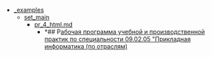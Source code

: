 - <a href = "F:\Node_projects\Node_Way\NBase\_Md\_Index\_TGUniversitet\I_kurs\+Учебная практика (ознакомительная практика) 1\_examples\cat._examples\dir._examples.md">_examples</a>
    - <a href = "F:\Node_projects\Node_Way\NBase\_Md\_Index\_TGUniversitet\I_kurs\+Учебная практика (ознакомительная практика) 1\_examples\set_main\cat.set_main\dir.set_main.md">set_main</a>
        - <a href = "F:\Node_projects\Node_Way\NBase\_Md\_Index\_TGUniversitet\I_kurs\+Учебная практика (ознакомительная практика) 1\_examples\set_main\pr_4_html.md">pr_4_html.md</a>
            - *## Р[абочая программа учебной и производственной практик по специальности 09.02.05 "Прикладная информатика (по отраслям)](https://multiurok.ru/files/rabochaia-programma-uchebnoi-i-proizvodstvennoi-2.html)
    
